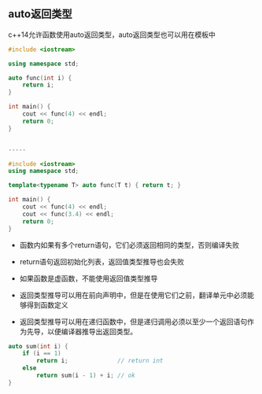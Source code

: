 ## auto返回类型
c++14允许函数使用auto返回类型，auto返回类型也可以用在模板中

```c++
#include <iostream>

using namespace std;

auto func(int i) {
    return i;
}

int main() {
    cout << func(4) << endl;
    return 0;
}


-----

#include <iostream>
using namespace std;

template<typename T> auto func(T t) { return t; }

int main() {
    cout << func(4) << endl;
    cout << func(3.4) << endl;
    return 0;
}

```

* 函数内如果有多个return语句，它们必须返回相同的类型，否则编译失败

* return语句返回初始化列表，返回值类型推导也会失败

* 如果函数是虚函数，不能使用返回值类型推导

* 返回类型推导可以用在前向声明中，但是在使用它们之前，翻译单元中必须能够得到函数定义

* 返回类型推导可以用在递归函数中，但是递归调用必须以至少一个返回语句作为先导，以便编译器推导出返回类型。
```c++
auto sum(int i) {
    if (i == 1)
        return i;              // return int
    else
        return sum(i - 1) + i; // ok
}
```
